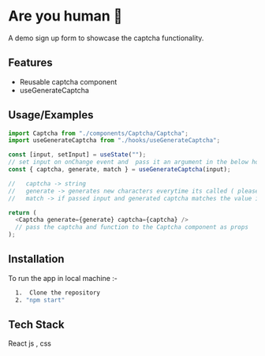 # Are you human 🤖

A demo sign up form to showcase the captcha functionality.

## Features

- Reusable captcha component
- useGenerateCaptcha

## Usage/Examples

```javascript
import Captcha from "./components/Captcha/Captcha";
import useGenerateCaptcha from "./hooks/useGenerateCaptcha";

const [input, setInput] = useState("");
// set input on onChange event and  pass it an argument in the below hook
const { captcha, generate, match } = useGenerateCaptcha(input);

//   captcha -> string
//   generate -> generates new characters everytime its called ( please pass the length/size of the captcha to be generated)
//   match -> if passed input and generated captcha matches the value is true other wise its false

return (
  <Captcha generate={generate} captcha={captcha} />
  // pass the captcha and function to the Captcha component as props
);
```

## Installation

To run the app in local machine :-

```bash
  1.  Clone the repository
  2. "npm start"

```

## Tech Stack

React js , css
